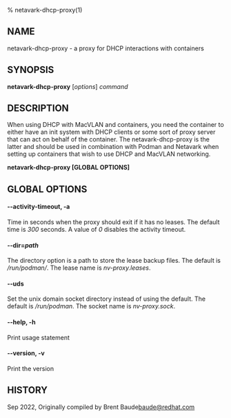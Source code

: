 % netavark-dhcp-proxy(1)

## NAME
netavark-dhcp-proxy - a proxy for DHCP interactions with containers

## SYNOPSIS
**netavark-dhcp-proxy** [*options*] *command* <config>

## DESCRIPTION
When using DHCP with MacVLAN and containers, you need the container to either have
an init system with DHCP clients or some sort of proxy server that can act on behalf
of the container.  The netavark-dhcp-proxy is the latter and should be used in
combination with Podman and Netavark when setting up containers that wish to use
DHCP and MacVLAN networking.

**netavark-dhcp-proxy [GLOBAL OPTIONS]**

## GLOBAL OPTIONS

#### **--activity-timeout, -a**
Time in seconds when the proxy should exit if it has no leases.  The default time
is *300* seconds. A value of *0* disables the activity timeout.

#### **--dir**=*path*

The directory option is a path to store the lease backup files. The default is
*/run/podman/*.  The lease name is *nv-proxy.leases*.

#### **--uds**
Set the unix domain socket directory instead of using the default.  The default is
*/run/podman*.  The socket name is *nv-proxy.sock*.

#### **--help**, **-h**

Print usage statement

#### **--version**, **-v**

Print the version


## HISTORY
Sep 2022, Originally compiled by Brent Baude<baude@redhat.com>
